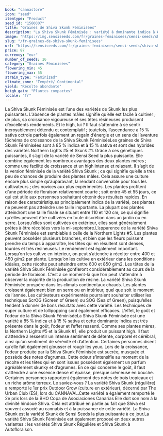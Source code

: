```yaml
---
book: "cannastore"
icon: "seed"
itemtype: "Product"
seed_id: "1560007"
title: "Graines de Shiva Skunk Féminisées"
description: "La Shiva Skunk Féminisée : variété à dominante indica à 85 % et la variété Skunk la plus puissante de Sensi Seeds. High : puissant et relaxant."
image: "https://img.sensiseeds.com/fr/graines-feminisees/sensi-seeds/shiva-skunk-femelle-image.png"
slug: "/fr-graines-de-shiva-skunk-feminisees"
url: "https://sensiseeds.com/fr/graines-feminisees/sensi-seeds/shiva-skunk-femelle?a_aid=cannastore"
price: 87
currency: "eur"
number_of_seeds: 10
category: "Graines Féminisées"
flowering_min: 45
flowering_max: 55
strain_type: "Feminized"
climate_zone: "Tempéré/ Continental"
yield: "Récolte abondante"
heigh_gain: "Plantes compactes"
locale: "fr"
---
```

La Shiva Skunk Féminisée est l’une des variétés de Skunk les plus puissantes. L’absence de plantes mâles signifie qu’elle est facile à cultiver ; de plus, sa croissance vigoureuse et ses têtes résineuses produisent d’excellents rendements. Et le high, lui ? Il faut s’attendre à se sentir incroyablement détendu et contemplatif ; toutefois, l’ascendance à 15 % sativa octroie parfois également un regain d’énergie et un sens de l’aventure !Schéma de croissance de la Shiva Skunk FéminiséeLes graines de Shiva Skunk Féminisées sont à 85 % indica et à 15 % sativa et sont des hybrides des variétés Northern Lights #5 et Skunk #1. Grâce à ces génétiques puissantes, il s’agit de la variété de Sensi Seed la plus puissante. Elle combine également les nombreux avantages des deux plantes mères ; comme une facilité de croissance et un high intense et relaxant. Il s’agit de la version féminisée de la variété Shiva Skunk ; ce qui signifie qu’elle a très peu de chances de produire des plantes mâles. Cela assure une culture encore plus simple qu’auparavant, la rendant convenable pour tous les cultivateurs ; des novices aux plus expérimentés. Les plantes profitent d’une période de floraison relativement courte ; soit entre 45 et 55 jours, ce qui est utile aux personnes souhaitant obtenir des résultats rapides. En raison des caractéristiques principalement indica de la variété, ces plantes ne peuvent pas atteindre une taille importante. La plupart des plantes atteindront une taille finale se situant entre 110 et 120 cm, ce qui signifie qu’elles peuvent être cultivées en toute discrétion dans un jardin ou en serre. Lorsqu’elles sont cultivées en extérieur, elles sont généralement prêtes à être récoltées vers la mi-septembre.L’apparence de la variété Shiva Skunk Féminisée est semblable à celle de la Northern Lights #5. Les plantes peuvent posséder plusieurs branches, et bien que les fleurs puissent prendre du temps à apparaître, les têtes qui en résultent sont denses, lourdes et très résineuses. Le rendement est également important. Lorsqu’on les cultive en intérieur, on peut s’attendre à récolter entre 400 et 450 g/m2 par plante. Lorsqu’on les cultive en extérieur dans les conditions idéales, cette récolte peut atteindre entre 600 et 850 g/m2. Les têtes de la variété Shiva Skunk Féminisée gonfleront considérablement au cours de la période de floraison. C’est à ce moment-là que l’on peut s’attendre à observer la majorité de la production de résine. La variété Shiva Skunk Féminisée prospère dans les climats continentaux chauds. Les plantes croissent également bien en serre ou en intérieur, quel que soit le moment de l’année. Les cultivateurs expérimentés pourraient souhaiter utiliser les techniques ScrOG (Screen of Green) ou SOG (Sea of Green), puisqu’elles tendent à donner de bons résultats avec cette variété. Les techniques de super culture et de lollipopping sont également efficaces. L’effet, le goût et l’odeur de la Shiva Skunk FéminiséeLa Shiva Skunk Féminisée est une variété à 85 % indica et à 15 % sativa et cette dominante indica est très présente dans le goût, l’odeur et l’effet ressenti. Comme ses plantes mères, la Northern Lights #5 et la Skunk #1, elle produit un puissant high. Il faut s’attendre à ressentir un intense sentiment de détente, corporel et cérébral, ainsi qu’un sentiment de sérénité et d’attention. Certaines personnes disent qu’elle fait également glousser et rougir les yeux. Lors de la croissance, l’odeur produite par la Shiva Skunk Féminisée est sucrée, musquée et possède des notes d’agrumes. Cette odeur s’intensifie au moment de la récolte et les têtes qui en sont issues possèdent également un parfum agréablement skunky et d’agrumes. En ce qui concerne le goût, il faut s’attendre à une essence dense et épaisse, presque crémeuse en bouche. Certaines personnes rapportent également des notes de bois tropicaux et un riche arôme terreux. Le saviez-vous ? La variété Shiva Skunk (régulière) a remporté le 1er prix Outdoor Grow (culture en extérieur), décerné par The Urban Club (ES), lors du CANNAVAL.Cette variété a également remporté le 2e prix lors de la BHO Copa de Asociaciones Canarias Elle doit son nom à la divinité hindoue Shiva. Cela est attribué en partie au fait que Shiva est souvent associé au cannabis et à la puissance de cette variété. La Shiva Skunk est la variété Skunk de Sensi Seeds la plus puissante à ce jour.La variété Shiva Skunk Féminisée est également proposé en deux autres variantes : les variétés Shiva Skunk Régulière et Shiva Skunk à Autofloraison.
